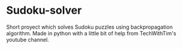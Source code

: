 # Sudoku-solver
Short proyect which solves Sudoku puzzles using backpropagation algorithm. Made in python with a little bit of help from TechWithTim's youtube channel.
